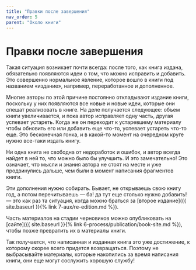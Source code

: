 ```yaml
---
title: "Правки после завершения"
nav_order: 5
parent: "Около книги"
---
```


# Правки после завершения

Такая ситуация возникает почти всегда: после того, как книга издана,
обязательно появляются идеи о том, что можно исправить и добавить.
Это совершенно нормальное явление, которое вошло в книги под названием
«издание», например, переработанное и дополненное.

Многие авторы по этой причине постоянно откладывают издание книги,
поскольку у них появляются все новые и новые идеи, которые они спешат
реализовать в книге.  На деле получается следующее: объем книги
увеличивается, и пока автор исправляет одну часть, другая успевает
устареть.  Когда же он переходит к устаревшему материалу чтобы
обновить его или добавить еще что-то, успевает устареть что-то еще.
Это бесконечная гонка, и в какой-то момент на очередном круге нужно
все-таки издать книгу.

Ни одна книга не свободна от недоработок и ошибок, и автор всегда
найдет в ней то, что можно было бы улучшить.  И это замечательно!  Это
означает, что мысли и знания автора не стоят на месте и уже
продвинулись дальше, чем были в момент написания фрагментов книги.

Эти дополнения нужно собирать.  Бывает, не открываешь свою книгу год,
а потом перечитываешь — ба! да тут еще столько нужно добавить! —
это как раз та ситуация, когда можно браться за [второе издание]({{ site.baseurl }}{% link 7-aux/re-edition.md %}).

Часть материалов на стадии черновиков можно опубликовать на [сайте]({{ site.baseurl }}{% link 6-process/publication/book-site.md %}),
чтобы позже превратить их в материалы книги.

Так получается, что написанная и изданная книга это уже достижение, к
которому скорее всего придется возвращаться.  Поэтому не выбрасывайте
материалы, которые накопились за время написания книги, они еще могут
сослужить хорошую службу!
